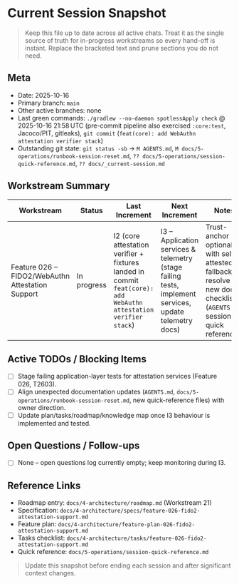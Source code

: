 # Current Session Snapshot

> Keep this file up to date across all active chats. Treat it as the single source of truth for in-progress workstreams so every hand-off is instant. Replace the bracketed text and prune sections you do not need.

## Meta
- Date: 2025-10-16
- Primary branch: `main`
- Other active branches: none
- Last green commands: `./gradlew --no-daemon spotlessApply check` @ 2025-10-16 21:58 UTC (pre-commit pipeline also exercised `:core:test`, Jacoco/PIT, gitleaks), `git commit` (`feat(core): add WebAuthn attestation verifier stack`)
- Outstanding git state: `git status -sb` → `M AGENTS.md`, `M docs/5-operations/runbook-session-reset.md`, `?? docs/5-operations/session-quick-reference.md`, `?? docs/_current-session.md`

## Workstream Summary
| Workstream | Status | Last Increment | Next Increment | Notes |
|------------|--------|----------------|----------------|-------|
| Feature 026 – FIDO2/WebAuthn Attestation Support | In progress | I2 (core attestation verifier + fixtures landed in commit `feat(core): add WebAuthn attestation verifier stack`) | I3 – Application services & telemetry (stage failing tests, implement services, update telemetry docs) | Trust-anchor optional with self-attested fallback; resolve new doc checklists (`AGENTS.md`, session quick reference) |

## Active TODOs / Blocking Items
- [ ] Stage failing application-layer tests for attestation services (Feature 026, T2603).
- [ ] Align unexpected documentation updates (`AGENTS.md`, `docs/5-operations/runbook-session-reset.md`, new quick-reference files) with owner direction.
- [ ] Update plan/tasks/roadmap/knowledge map once I3 behaviour is implemented and tested.

## Open Questions / Follow-ups
- [ ] None – open questions log currently empty; keep monitoring during I3.

## Reference Links
- Roadmap entry: `docs/4-architecture/roadmap.md` (Workstream 21)
- Specification: `docs/4-architecture/specs/feature-026-fido2-attestation-support.md`
- Feature plan: `docs/4-architecture/feature-plan-026-fido2-attestation-support.md`
- Tasks checklist: `docs/4-architecture/tasks/feature-026-fido2-attestation-support.md`
- Quick reference: `docs/5-operations/session-quick-reference.md`

> Update this snapshot before ending each session and after significant context changes.
